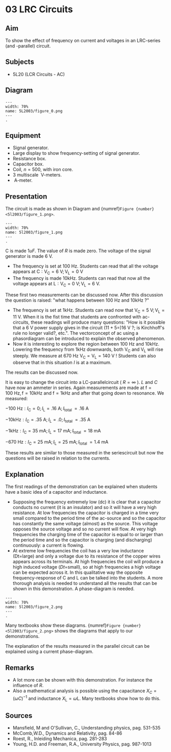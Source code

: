 # 03 LRC Circuits 
    
  
## Aim   
 To show the effect of frequency on current and voltages in an LRC-series (and -parallel) circuit.    
  
## Subjects   
* 5L20 (LCR Circuits - AC)   

## Diagram
   
```{figure} figures/figure_0.png  
---  
width: 70%  
name: 5L2003/figure_0.png  
---  
. 
```

## Equipment
 *  Signal generator. 
 *  Large display to show frequency-setting of signal generator. 
 *  Resistance box. 
 *  Capacitor box. 
 *  Coil, $n=500$, with iron core. 
 *  3 multiscale $\mathrm{~V}$-meters. 
 *  $\mathrm{~A}$-meter.
     
  
## Presentation   
 The circuit is made as shown in Diagram and {numref}`Figure {number} <5l2003/figure_1.png>`.      
```{figure} figures/figure_1.png  
---  
width: 70%  
name: 5l2003/figure_1.png  
---  
. 
```
C is made $1 u F$. The value of $R$ is made zero. The voltage of the signal generator is made $6 \mathrm{~V}$.

- The frequency is set at $100 \mathrm{~Hz}$. Students can read that all the voltage appears at $\mathrm{C}: \mathrm{V}_{\mathrm{C}}=6 \mathrm{~V} ; \mathrm{V}_{\mathrm{L}}=0 \mathrm{~V}$
- The frequency is made $10 \mathrm{kHz}$. Students can read that now all the voltage appears at $\mathrm{L}: \mathrm{V}_{\mathrm{C}}=0 \mathrm{~V} ; \mathrm{V}_{\mathrm{L}}=6 \mathrm{~V}$.

These first two measurements can be discussed now. After this discussion the question is raised: "what happens between $100 \mathrm{~Hz}$ and $10 \mathrm{kHz}$ ?"

- The frequency is set at $1 \mathrm{kHz}$. Students can read now that $\mathrm{V}_{\mathrm{C}}=5 \mathrm{~V} ; \mathrm{V}_{\mathrm{L}}=11 \mathrm{~V}$. When it is the fist time that students are confronted with ac-circuits, these readings will produce many questions: "How is it possible that a $6 \mathrm{~V}$ power supply gives in the circuit $(11+5=) 16 \mathrm{~V}$ ?; is Kirchhoff's rule no longer valid?, etc.". The vectorconcept of ac using a phasordiagram can be introduced to explain the observed phenomenon.
- Now it is interesting to explore the region between $100 \mathrm{~Hz}$ and $10 \mathrm{kHz}$. Lowering the frequency from $1 \mathrm{kHz}$ downwards, both $\mathrm{V}_{\mathrm{C}}$ and $\mathrm{V}_{\mathrm{L}}$ will rise steeply. We measure at $670 \mathrm{~Hz} \mathrm{~V}_{\mathrm{C}}=\mathrm{V}_{\mathrm{L}}=140 \mathrm{~V}$ ! Students can also observe that in this situation $I$ is at a maximum.

The results can be discussed now.

It is easy to change the circuit into a LC-parallelcircuit ( $R=\infty$ ). $L$ and $C$ have now an ammeter in series. Again measurements are made at $\mathrm{f}=100 \mathrm{~Hz}, \mathrm{f}=10 \mathrm{kHz}$ and $\mathrm{f}=1 \mathrm{kHz}$ and after that going down to resonance. We measured:

$-100 \mathrm{~Hz}: I_{\mathrm{C}}=0 ; I_{\mathrm{L}}=.16 \mathrm{~A} ; I_{\text {total }}=.16 \mathrm{~A}$

$-10 \mathrm{kHz}: I_{\mathrm{C}}=.35 \mathrm{~A} ; I_{\mathrm{L}}=.0 ; I_{\text {total }}=.35 \mathrm{~A}$

$-1 \mathrm{kHz}: I_{\mathrm{C}}=35 \mathrm{~mA} ; I_{\mathrm{L}}=17 \mathrm{~mA} ; I_{\text {total }}=18 \mathrm{~mA}$

$-670 \mathrm{~Hz}: I_{\mathrm{C}}=25 \mathrm{~mA} ; I_{\mathrm{L}}=25 \mathrm{~mA} ; I_{\text {total }}=1.4 \mathrm{~mA}$

These results are similar to those measured in the seriescircuit but now the questions will be raised in relation to the currents.

    
  
## Explanation   
 The first readings of the demonstration can be explained when students have a basic idea of a capacitor and inductance.  
 *  Supposing the frequency extremely low (dc) it is clear that a capacitor conducts no current (it is an insulator) and so it will have a very high resistance. At low frequencies the capacitor is charged in a time very small compared to the period time of the ac-source and so the capacitor has constantly the same voltage (almost) as the source. This voltage opposes the source voltage and so no current will flow. At very high frequencies the charging time of the capacitor is equal to or larger than the period time and so the capacitor is charging (and discharging) continuously: a current is flowing. 
 *  At extreme low frequencies the coil has a very low inductance (Dt=large) and only a voltage due to its resistance of the copper wires appears across its terminals. At high frequencies the coil will produce a high induced voltage ($Dt$=small), so at high frequencies a high voltage can be expected across it. In this qualitative way the opposite frequency-response of C and L can be talked into the students. A more thorough analysis is needed to understand all the results that can be shown in this demonstration. A phase-diagram is needed.  
    
```{figure} figures/figure_2.png  
---  
width: 70%  
name: 5l2003/figure_2.png  
---  
. 
```
Many textbooks show these diagrams. {numref}`Figure {number} <5l2003/figure_2.png>` shows the diagrams that apply to our demonstrations.

The explanation of the results measured in the parallel circuit can be explained using a current phase-diagram.  
  
## Remarks   
- A lot more can be shown with this demonstration. For instance the influence of $R$.
- Also a mathematical analysis is possible using the capacitance $X_{C}=(\omega C)^{-1}$ and inductance $X_{\mathrm{L}}=\omega \mathrm{L}$. Many textbooks show how to do this.   
  
## Sources
 *  Mansfield, M and O'Sullivan, C., Understanding physics, pag. 531-535 
 *  McComb,W.D., Dynamics and Relativity, pag. 84-86 
 *  Roest, R., Inleiding Mechanica, pag. 281-283 
 *  Young, H.D. and Freeman, R.A., University Physics, pag. 987-1013
  